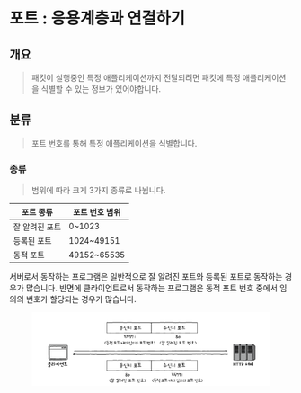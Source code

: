 # 포트 : 응용계층과 연결하기

## 개요&#x20;

> 패킷이 실행중인 특정 애플리케이션까지 전달되려면 패킷에 특정 애플리케이션을 식별할 수 있는 정보가 있어야합니다.&#x20;



## 분류&#x20;

> 포트 번호를 통해 특정 애플리케이션을 식별합니다.&#x20;

### 종류&#x20;

> 범위에 따라 크게 3가지 종류로 나뉩니다.&#x20;

| 포트 종류    | 포트 번호 범위     |
| -------- | ------------ |
| 잘 알려진 포트 | 0\~1023      |
| 등록된 포트   | 1024\~49151  |
| 동적 포트    | 49152\~65535 |

서버로서 동작하는 프로그램은 일반적으로 잘 알려진 포트와 등록된 포트로 동작하는 경우가 많습니다. 반면에 클라이언트로서 동작하는 프로그램은 동적 포트 번호 중에서 임의의 번호가 할당되는 경우가 많습니다.&#x20;

<figure><img src="../../../.gitbook/assets/image (1) (1) (1).png" alt=""><figcaption></figcaption></figure>



